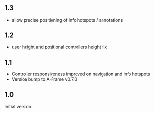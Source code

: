 ## 1.3

- allow precise positioning of info hotspots / annotations

## 1.2

- user height and positional controllers height fix

## 1.1

- Controller responsiveness improved on navigation and info hotspots
- Version bump to A-Frame v0.7.0

## 1.0

Initial version.


